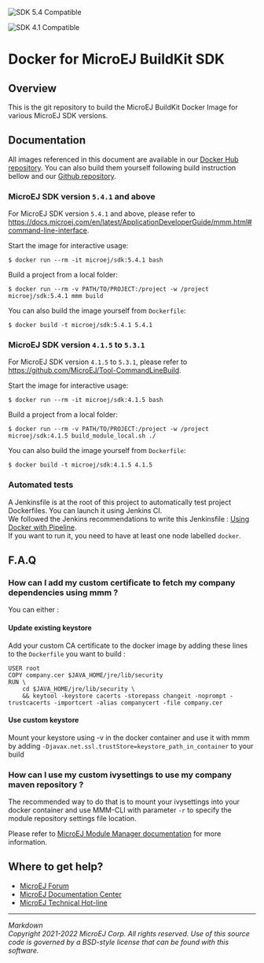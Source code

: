 ![SDK 5.4 Compatible](https://shields.microej.com/endpoint?url=https://repository.microej.com/packages/badges/sdk_5.4.json)

![SDK 4.1 Compatible](https://shields.microej.com/endpoint?url=https://repository.microej.com/packages/badges/sdk_4.1.json)

# Docker for MicroEJ BuildKit SDK

## Overview

This is the git repository to build the MicroEJ BuildKit Docker Image
for various MicroEJ SDK versions.

## Documentation

All images referenced in this document are available in our [Docker Hub repository](https://hub.docker.com/u/microej/).
You can also build them yourself following build instruction bellow and our [Github repository](https://github.com/MicroEJ/Tool-SDK-Docker).

### MicroEJ SDK version `5.4.1` and above

For MicroEJ SDK version `5.4.1` and above, please refer to
<https://docs.microej.com/en/latest/ApplicationDeveloperGuide/mmm.html#command-line-interface>.

Start the image for interactive usage:

``` console
$ docker run --rm -it microej/sdk:5.4.1 bash
```

Build a project from a local folder:

``` console
$ docker run --rm -v PATH/TO/PROJECT:/project -w /project microej/sdk:5.4.1 mmm build
```

You can also build the image yourself from `Dockerfile`:

``` console
$ docker build -t microej/sdk:5.4.1 5.4.1
```

### MicroEJ SDK version `4.1.5` to `5.3.1`

For MicroEJ SDK version `4.1.5` to `5.3.1`, please refer to
<https://github.com/MicroEJ/Tool-CommandLineBuild>.

Start the image for interactive usage:

``` console
$ docker run --rm -it microej/sdk:4.1.5 bash
```

Build a project from a local folder:

``` console
$ docker run --rm -v PATH/TO/PROJECT:/project -w /project microej/sdk:4.1.5 build_module_local.sh ./
```

You can also build the image yourself from `Dockerfile`:

``` console
$ docker build -t microej/sdk:4.1.5 4.1.5
```

### Automated tests

A Jenkinsfile is at the root of this project to automatically test  project Dockerfiles. You can launch it using Jenkins CI. \
We followed the Jenkins recommendations to write this Jenkinsfile : [Using Docker with Pipeline](https://www.jenkins.io/doc/book/pipeline/docker/). \
If you want to run it, you need to have at least one node labelled `docker`.

## F.A.Q

### How can I add my custom certificate to fetch my company dependencies using mmm ?

You can either :

#### Update existing keystore

Add your custom CA certificate to the docker image by adding these lines
to the `Dockerfile` you want to build :

``` console
USER root
COPY company.cer $JAVA_HOME/jre/lib/security
RUN \
    cd $JAVA_HOME/jre/lib/security \
    && keytool -keystore cacerts -storepass changeit -noprompt -trustcacerts -importcert -alias companycert -file company.cer
```

#### Use custom keystore

Mount your keystore using -v in the docker container and use it with mmm
by adding `-Djavax.net.ssl.trustStore=keystore_path_in_container` to
your build

### How can I use my custom ivysettings to use my company maven repository ?

The recommended way to do that is to mount your ivysettings into your
docker container and use MMM-CLI with parameter `-r` to specify the
module repository settings file location.

Please refer to [MicroEJ Module Manager
documentation](https://docs.microej.com/en/latest/SDKUserGuide/mmm.html)
for more information.

## Where to get help?

-   [MicroEJ Forum](https://forum.microej.com)
-   [MicroEJ Documentation Center](https://docs.microej.com)
-   [MicroEJ Technical Hot-line](https://www.microej.com/contact/#form_2)

---
_Markdown_  
_Copyright 2021-2022 MicroEJ Corp. All rights reserved._
_Use of this source code is governed by a BSD-style license that can be found with this software._